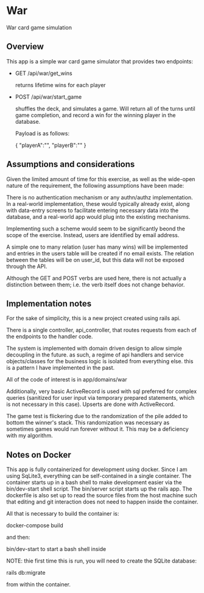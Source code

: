 # War

War card game simulation

## Overview

This app is a simple war card game simulator that provides two endpoints:

- GET /api/war/get_wins

    returns lifetime wins for each player

- POST /api/war/start_game

    shuffles the deck, and simulates a game. Will return all of the turns until game completion, and record a win for the
    winning player in the database.

    Payload is as follows:

    {
        "playerA":"<email>",
        "playerB":"<email>"
    }

## Assumptions and considerations

Given the limited amount of time for this exercise, as well as the wide-open nature of the requirement, the following assumptions have been made:

There is no authentication mechanism or any authn/authz implementation. In a real-world implementation, these would typically already exist, along with data-entry screens to facilitate entering necessary data into the database, and a real-world app would plug into the existing mechanisms.

Implementing such a scheme would seem to be significantly beond the scope of the exercise. Instead, users are identified by email address.

A simple one to many relation (user has many wins) will be implemented and entries in the users table will be created if no email exists. The relation between the tables will be on user_id, but this data will not be exposed through the API.

Although the GET and POST verbs are used here, there is not actually a distinction between them; i.e. the verb itself does not change behavior.

## Implementation notes

For the sake of simplicity, this is a new project created using rails api.

There is a single controller, api_controller, that routes requests from each of the endpoints to the handler code.

The system is implemented with domain driven design to allow simple decoupling in the future. as such, a regime of api handlers and service objects/classes for the business logic is isolated from everything else. this is a pattern I have implemented in the past.

All of the code of interest is in app/domains/war

Additionally, very basic ActiveRecord is used with sql preferred for complex queries (sanitized for user input via temporary prepared statements, which is not necessary in this case). Upserts are done with ActiveRecord.

The game test is flickering due to the randomization of the pile added to bottom the winner's stack. This randomization was necessary as sometimes games would run forever without it. This may be a deficiency with my algorithm.

## Notes on Docker

This app is fully containerized for development using docker. Since I am using SqLite3, everything can be self-contained in a single container. The container starts up in a bash shell to make development easier via the bin/dev-start shell script. The bin/server script starts up the rails app. The dockerfile is also set up to read the source files from the host machine such that editing and git interaction does not need to happen inside the container.

All that is necessary to build the container is:

docker-compose build

and then:

bin/dev-start to start a bash shell inside

NOTE: thie first time this is run, you will need to create the SQLite database:

rails db:migrate

from within the container.
